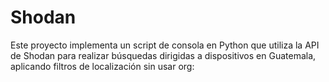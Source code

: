 # Shodan
Este proyecto implementa un script de consola en Python que utiliza la API de Shodan para realizar búsquedas dirigidas a dispositivos en Guatemala, aplicando filtros de localización sin usar org:
